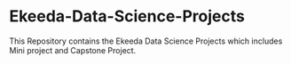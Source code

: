 # Ekeeda-Data-Science-Projects
This Repository contains the Ekeeda Data Science Projects which includes Mini project and Capstone Project.
